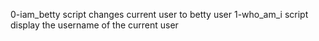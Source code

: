 0-iam_betty script changes current user to betty user
1-who_am_i script display the username of the current user

